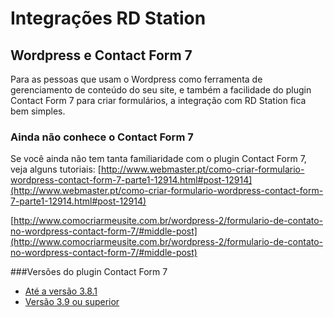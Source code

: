 # Integrações RD Station
## Wordpress e Contact Form 7

Para as pessoas que usam o Wordpress como ferramenta de gerenciamento de conteúdo do seu site, e também a facilidade do plugin Contact Form 7 para criar formulários, a integração com RD Station fica bem simples.

### Ainda não conhece o Contact Form 7

Se você ainda não tem tanta familiaridade com o plugin Contact Form 7, veja alguns tutoriais:
[http://www.webmaster.pt/como-criar-formulario-wordpress-contact-form-7-parte1-12914.html#post-12914](http://www.webmaster.pt/como-criar-formulario-wordpress-contact-form-7-parte1-12914.html#post-12914)

[http://www.comocriarmeusite.com.br/wordpress-2/formulario-de-contato-no-wordpress-contact-form-7/#middle-post](http://www.comocriarmeusite.com.br/wordpress-2/formulario-de-contato-no-wordpress-contact-form-7/#middle-post)

###Versões do plugin Contact Form 7

- [Até a versão 3.8.1](integration_wp_cf7_3_8_1.md)
- [Versão 3.9 ou superior](integration_wp_cf7_3_9+.md)

